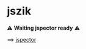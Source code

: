 
# jszik

:warning: **Waiting jspector ready** :warning:

==> [jspector](https://github.com/bcolucci/jspector)
